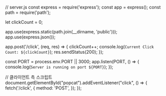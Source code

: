 // server.js
const express = require('express');
const app = express();
const path = require('path');

let clickCount = 0;

app.use(express.static(path.join(__dirname, 'public')));
app.use(express.json());

app.post('/click', (req, res) => {
    clickCount++;
    console.log(`Current Click Count: ${clickCount}`);
    res.sendStatus(200);
});

const PORT = process.env.PORT || 3000;
app.listen(PORT, () => {
    console.log(`Server is running on port ${PORT}`);
});

// 클라이언트 측 스크립트
document.getElementById("popcat").addEventListener("click", () => {
    fetch('/click', {
        method: 'POST',
    });
});
